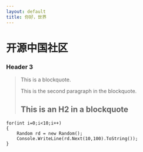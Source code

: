 ```yaml
---
layout: default
title: 你好，世界
---
```

# 开源中国社区

### Header 3

> This is a blockquote.
> 
> This is the second paragraph in the blockquote.
>
> ## This is an H2 in a blockquote
    for(int i=0;i<10;i++)
    {
		Random rd = new Random();
        Console.WriteLine(rd.Next(10,100).ToString());
    }